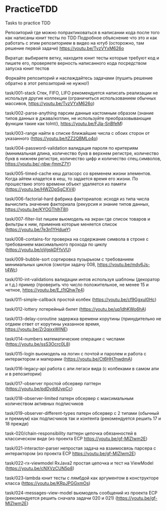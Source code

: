 # PracticeTDD
Tasks to practice TDD

Репозиторий где можно попрактиковаться в написании кода после того как написаны юнит тесты по TDD Подробное объяснение что это и как работать с этим репозиторием в видео на ютуб (осторожно, там решение первой задачи) https://youtu.be/TvzVYxM626o

Вкратце: выбираете ветку, находите юнит тесты которые требуют код и пишете его, проверяете верность написанного кода посредством запуска юнит тестов

Форкайте репозиторий и наслаждайтесь задачами (пушить решение обратно в этот репозиторий не нужно!)

task/001-stack Стек, FIFO, LIFO рекомендуется написать реализации не используя другие коллекции (ограничиться использованием обычных массивов, https://youtu.be/TvzVYxM626o)

task/002-parse-anything парсим данные кастомным образом (знание типов данных в джава/котлин, не используйте преобразовывающие функции такие как toInt(), https://youtu.be/FJla-SnBfeM)

task/003-range найти в списке ближайшие числа с обоих сторон от указанного (https://youtu.be/tZZ2QBMLo4o)

task/004-password-validation валидация пароля по критериям (минимальная длина, количество букв в верхнем регистре, количество букв в нижнем регистре, количество цифр и количество спец.символов, https://youtu.be/-nbw-fmmZ7Y)

task/005-timed-cache кеш датасорс со временем жизни элементов. Когда айтем кладется в кеш, то задается время его жизни. По прошествию этого времени объект удаляется из памяти (https://youtu.be/HWZDpSgCXV4)

task/006-factorial-hard фабрика факториалов: исходя из типа числа вычислить значение факториала (рекурсия и знание типов данных, https://youtu.be/KYOGThlhT8I)

task/007-filter-list пишем вьюмодель на экран где список товаров и фильтры к ним, применив которые меняется список (https://youtu.be/7e3n1YHdueY)

task/008-contains-for проверка на содержание символа в строке с требованием максимального прохода по циклу (https://youtu.be/oVgskDFfxVU)

task/009-bubble-sort сортировка пузырьком с требованием минимальных циклов (смотри задачу 008, https://youtu.be/mdv6Js-t4Wc)

task/010-int-validations валидации интов используя шаблоны (декоратор и т.д.) пример (проверить что число положительное, не менее 15 и четное, https://youtu.be/E_t1tQhw7e4)

task/011-simple-callback простой колбек (https://youtu.be/cf9GgxuI0Hc)

task/012-lottery лотерейный билет (https://youtu.be/up1dhKWo6hA)

task/013-delay-coroutine задержка времени корутины (принудительно не отдаем ответ от корутины указанное время, https://youtu.be/Zr2qjxxWINE)

task/014-numbers математические операции с числами (https://youtu.be/ssS3Ocrc0L8)

task/015-login вьюмодель на логин с почтой и паролем и работа с интерактором и маперами (https://youtu.be/Ct6HH7nwdmA)

task/016-legacy-api работа с апи легаси вида (с колбеками в самом апи и в репозитории)

task/017-observer простой обсервер паттерн (https://youtu.be/pdDvddUvpCc)

task/018-observer-limited патерн обсервер с максимальным количеством активных подписчиков

task/019-observer-different-types патерн обсервер с 2 типами (обычный и премиум) как подписчиков так и контента (рекомендуется решить 17 и 18 прежде)

task-020/chain-responsibility паттерн цепочка обязанностей в классическом виде (из проекта ЕСР https://youtu.be/gf-MIZIwm2E)

task/021-interactor-parser непростая задача на взаимосвязь парсера с интерактором (из проекта ЕСР https://youtu.be/gf-MIZIwm2E)

task/022-rx-viewmodel RxJava2 простая цепочка и тест на ViewModel (https://youtu.be/cNXVzCUN5p8)

task/023-lambda юнит тесты с лямбдой как аргументом в конструкторе класса (https://youtu.be/KRpJPGGxmOs)

task/024-messages-view-model вьюмодель сообщений из проекта ЕСР (рекомендуется решить сначала задачи 020 и 021) (https://youtu.be/gf-MIZIwm2E)
